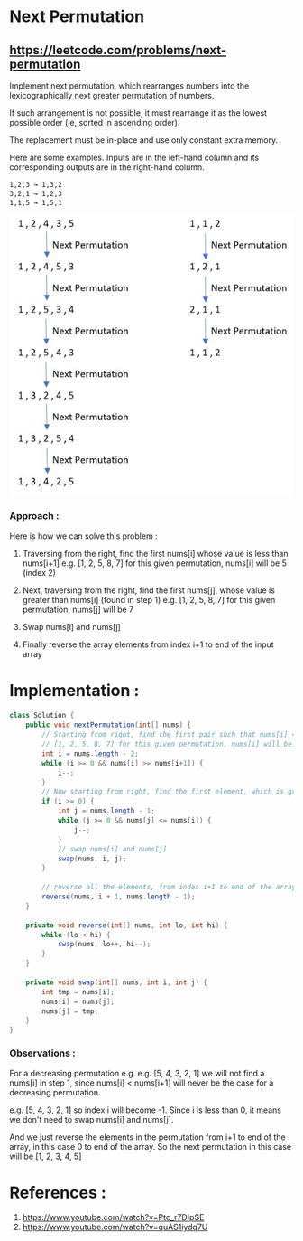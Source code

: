 # Next Permutation
## https://leetcode.com/problems/next-permutation

Implement next permutation, which rearranges numbers into the lexicographically next greater permutation of numbers.

If such arrangement is not possible, it must rearrange it as the lowest possible order (ie, sorted in ascending order).

The replacement must be in-place and use only constant extra memory.

Here are some examples. Inputs are in the left-hand column and its corresponding outputs are in the right-hand column.
```
1,2,3 → 1,3,2
3,2,1 → 1,2,3
1,1,5 → 1,5,1
```
![Next Permutation](next-permutation.JPG?raw=true "Next Permutation")

### Approach :
Here is how we can solve this problem :

1. Traversing from the right, find the first nums[i] whose value is less than nums[i+1]
e.g. [1, 2, 5, 8, 7] for this given permutation, nums[i] will be 5 (index 2)

2. Next, traversing from the right, find the first nums[j], whose value is greater than nums[i] (found in step 1)
e.g. [1, 2, 5, 8, 7] for this given permutation, nums[j] will be 7

3. Swap nums[i] and nums[j]

4. Finally reverse the array elements from index i+1 to end of the input array

# Implementation :
```java
class Solution {
    public void nextPermutation(int[] nums) {
        // Starting from right, find the first pair such that nums[i] < nums[i+1]
        // [1, 2, 5, 8, 7] for this given permutation, nums[i] will be 5 (index 2)
        int i = nums.length - 2;
        while (i >= 0 && nums[i] >= nums[i+1]) {
            i--;
        }
        // Now starting from right, find the first element, which is greater the nums[i]
        if (i >= 0) {
            int j = nums.length - 1;
            while (j >= 0 && nums[j] <= nums[i]) {
                j--;
            }
            // swap nums[i] and nums[j]
            swap(nums, i, j);
        }

        // reverse all the elements, from index i+1 to end of the array
        reverse(nums, i + 1, nums.length - 1);
    }

    private void reverse(int[] nums, int lo, int hi) {
        while (lo < hi) {
            swap(nums, lo++, hi--);
        }
    }

    private void swap(int[] nums, int i, int j) {
        int tmp = nums[i];
        nums[i] = nums[j];
        nums[j] = tmp;
    }
}
```

### Observations :
For a decreasing permutation e.g. e.g. [5, 4, 3, 2, 1] we will not find a nums[i] in step 1, since nums[i] < nums[i+1] will never be the case for a decreasing permutation. 

e.g. [5, 4, 3, 2, 1] so index i will become -1. Since i is less than 0, it means we don't need to swap nums[i] and nums[j]. 

And we just reverse the elements in the permutation from i+1 to end of the array, in this case 0 to end of the array. So the next permutation in this case will be [1, 2, 3, 4, 5]

# References :
1. https://www.youtube.com/watch?v=Ptc_r7DIpSE
2. https://www.youtube.com/watch?v=quAS1iydq7U

